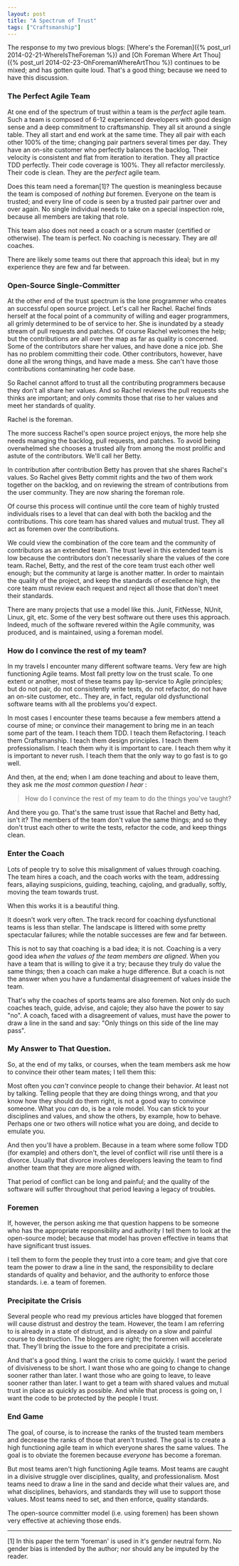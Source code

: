 ```yaml
---
layout: post
title: "A Spectrum of Trust"
tags: ["Craftsmanship"]
---
```

The response to my two previous blogs: [Where's the Foreman]({% post_url 2014-02-21-WhereIsTheForeman %}) and [Oh Foreman Where Art Thou]({% post_url 2014-02-23-OhForemanWhereArtThou %}) continues to be mixed; and has gotten quite loud.  That's a good thing; because we need to have this discussion.

### The Perfect Agile Team

At one end of the spectrum of trust within a team is the _perfect_ agile team. Such a team is composed of 6-12 experienced developers with good design sense and a deep commitment to craftsmanship. They all sit around a single table.  They all start and end work at the same time.  They all pair with each other 100% of the time; changing pair partners several times per day.  They have an on-site customer who perfectly balances the backlog.  Their velocity is consistent and flat from iteration to iteration.  They all practice TDD perfectly.  Their code coverage is 100%.  They all refactor mercilessly.  Their code is clean.  They are the _perfect_ agile team.

Does this team need a foreman[1]?  The question is meaningless because the team is composed of _nothing but_ foremen.  Everyone on the team is trusted; and every line of code is seen by a trusted pair partner over and over again.  No single individual needs to take on a special inspection role, because all members are taking that role.  

This team also does not need a coach or a scrum master (certified or otherwise).  The team is perfect.  No coaching is necessary.  They are _all_ coaches.

There are likely some teams out there that approach this ideal; but in my experience they are few and far between.

### Open-Source Single-Committer

At the other end of the trust spectrum is the lone programmer who creates an successful open source project.  Let's call her Rachel.  Rachel finds herself at the focal point of a community of willing and eager programmers, all grimly determined to be of service to her.  She is inundated by a steady stream of pull requests and patches.  Of course Rachel welcomes the help; but the contributions are all over the map as far as quality is concerned.  Some of the contributors share her values, and have done a nice job.  She has no problem committing their code.  Other contributors, however, have done all the wrong things, and have made a mess.  She can't have those contributions contaminating her code base.

So Rachel cannot afford to trust all the contributing programmers because they don't all share her values.  And so Rachel reviews the pull requests she thinks are important; and only commits those that rise to her values and meet her standards of quality.  

Rachel is the foreman.  

The more success Rachel's open source project enjoys, the more help she needs managing the backlog, pull requests, and patches.  To avoid being overwhelmed she chooses a trusted ally from among the most prolific and astute of the contributors.  We'll call her Betty.  

In contribution after contribution Betty has proven that she shares Rachel's values.  So Rachel gives Betty commit rights and the two of them work together on the backlog, and on reviewing the stream of contributions from the user community.  They are now sharing the foreman role.

Of course this process will continue until the core team of highly trusted individuals rises to a level that can deal with both the backlog and the contributions.  This core team has shared values and mutual trust.  They all act as foremen over the contributions.  

We could view the combination of the core team and the community of contributors as an extended team. The trust level in this extended team is low because the contributors don't necessarily share the values of the core team.  Rachel, Betty, and the rest of the core team trust each other well enough; but the community at large is another matter.  In order to maintain the quality of the project, and keep the standards of excellence high, the core team must review each request and reject all those that don't meet their standards.

There are many projects that use a model like this.  Junit, FitNesse, NUnit, Linux, git, etc.  Some of the very best software out there uses this approach.  Indeed, much of the software revered within the Agile community, was produced, and is maintained, using a foreman model.

### How do I convince the rest of my team?
In my travels I encounter many different software teams. Very few are high functioning Agile teams. Most fall pretty low on the trust scale.  To one extent or another, most of these teams pay lip-service to Agile principles; but do not pair, do not consistently write tests, do not refactor, do not have an on-site customer, etc..  They are, in fact, regular old dysfunctional software teams with all the problems you'd expect.

In most cases I encounter these teams because a few members attend a course of mine; or convince their management to bring me in an teach some part of the team.   I teach them TDD.  I teach them Refactoring.  I teach them Craftsmanship.  I teach them design principles.  I teach them professionalism.  I teach them why it is important to care.  I teach them why it is important to never rush.  I teach them that the only way to go fast is to go well.  

And then, at the end; when I am done teaching and about to leave them, they ask me _the most common question I hear_ :

>How do I convince the rest of my team to do the things you've taught?

And there you go.  That's the same trust issue that Rachel and Betty had, isn't it?  The members of the team don't value the same things; and so they don't trust each other to write the tests, refactor the code, and keep things clean.  

### Enter the Coach
Lots of people try to solve this misalignment of values through coaching.  The team hires a coach, and the coach works with the team, addressing fears, allaying suspicions, guiding, teaching, cajoling, and gradually, softly, moving the team towards trust. 

When this works it is a beautiful thing. 

It doesn't work very often.  The track record for coaching dysfunctional teams is less than stellar.  The landscape is littered with some pretty spectacular failures; while the notable successes are few and far between.  

This is not to say that coaching is a bad idea; it is not.  Coaching is a very good idea _when the values of the team members are aligned_.  When you have a team that is willing to give it a try; because they truly do value the same things; then a coach can make a huge difference.  But a coach is not the answer when you have a fundamental disagreement of values inside the team.  

That's why the coaches of sports teams are also foremen.  Not only do such coaches teach, guide, advise, and cajole; they also have the power to say "no".  A coach, faced with a disagreement of values, must have the power to draw a line in the sand and say: "Only things on this side of the line may pass".

### My Answer to That Question.
So, at the end of my talks, or courses, when the team members ask me how to convince their other team mates; I tell them this:

Most often you _can't_ convince people to change their behavior.  At least not by talking.  Telling people that they are doing things wrong, and that _you_ know how they should do them right, is not a good way to convince someone.  What you _can_ do, is be a role model.  You can stick to your disciplines and values, and show the others, by example, how to behave.  Perhaps one or two others will notice what you are doing, and decide to emulate you.  

And then you'll have a problem.  Because in a team where some follow TDD (for example) and others don't, the level of conflict will rise until there is a divorce.  Usually that divorce involves developers leaving the team to find another team that they are more aligned with. 

That period of conflict can be long and painful; and the quality of the software will suffer throughout that period leaving a legacy of troubles.

### Foremen
If, however, the person asking me that question happens to be someone who has the appropriate responsibility and authority I tell them to look at the open-source model; because that model has proven effective in teams that have significant trust issues.  

I tell them to form the people they trust into a core team; and give that core team the power to draw a line in the sand, the responsibility to declare standards of quality and behavior, and the authority to enforce those standards.  i.e. a team of foremen.

### Precipitate the Crisis
Several people who read my previous articles have blogged that foremen will cause distrust and destroy the team.  However, the team I am referring to is already in a state of distrust, and is already on a slow and painful course to destruction.  The bloggers are right; the foremen will accelerate that.  They'll bring the issue to the fore and precipitate a crisis.

And that's a good thing.  I want the crisis to come quickly.  I want the period of divisiveness to be short.  I want those who are going to change to change sooner rather than later.  I want those who are going to leave, to leave sooner rather than later.  I want to get a team with shared values and mutual trust in place as quickly as possible.  And while that process is going on, I want the code to be protected by the people I trust.

### End Game
The goal, of course, is to increase the ranks of the trusted team members and decrease the ranks of those that aren't trusted.  The goal is to create a high functioning agile team in which everyone shares the same values.  The goal is to obviate the foremen because _everyone_ has become a foreman.  

But most teams aren't high functioning Agile teams. Most teams are caught in a divisive struggle over disciplines, quality, and professionalism. Most teams need to draw a line in the sand and decide what their values are, and what disciplines, behaviors, and standards they will use to support those values.  Most teams need to set, and then enforce, quality standards.  

The open-source committer model (i.e. using foremen) has been shown very effective at achieving those ends.









 











----
[1] In this paper the term 'foreman' is used in it's gender neutral form.  No gender bias is intended by the author; nor should any be imputed by the reader.




  


